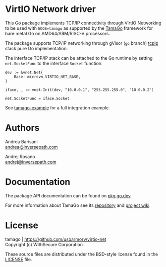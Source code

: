 VirtIO Network driver
=====================

This Go package implements TCP/IP connectivity through VirtIO Networking to be
used with `GOOS=tamago` as supported by the
[TamaGo](https://github.com/usbarmory/tamago) framework for bare metal Go on
AMD64/ARM/RISC-V processors.

The package supports TCP/IP networking through gVisor (`go` branch)
[tcpip](https://pkg.go.dev/gvisor.dev/gvisor/pkg/tcpip)
stack pure Go implementation.

The interface TCP/IP stack can be attached to the Go runtime by setting
`net.SocketFunc` to the interface `Socket` function:

```
dev := &vnet.Net{
	Base: microvm.VIRTIO_NET_BASE,
}

iface, _ := vnet.Init(dev, "10.0.0.1", "255.255.255.0", "10.0.0.2")

net.SocketFunc = iface.Socket
```

See [tamago-example](https://github.com/usbarmory/tamago-example/blob/master/network/microvm.go)
for a full integration example.

Authors
=======

Andrea Barisani  
andrea@inversepath.com  

Andrej Rosano  
andrej@inversepath.com  

Documentation
=============

The package API documentation can be found on
[pkg.go.dev](https://pkg.go.dev/github.com/usbarmory/virtio-net).


For more information about TamaGo see its
[repository](https://github.com/usbarmory/tamago) and
[project wiki](https://github.com/usbarmory/tamago/wiki).

License
=======

tamago | https://github.com/usbarmory/virtio-net  
Copyright (c) WithSecure Corporation

These source files are distributed under the BSD-style license found in the
[LICENSE](https://github.com/usbarmory/virtio-net/blob/master/LICENSE) file.
